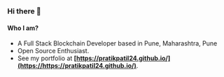 ### Hi there 👋


#### Who I am?

- A Full Stack Blockchain Developer based in Pune, Maharashtra, Pune
- Open Source Enthusiast.
- See my portfolio at **[https://pratikpatil24.github.io/](https://https://pratikpatil24.github.io/)**.